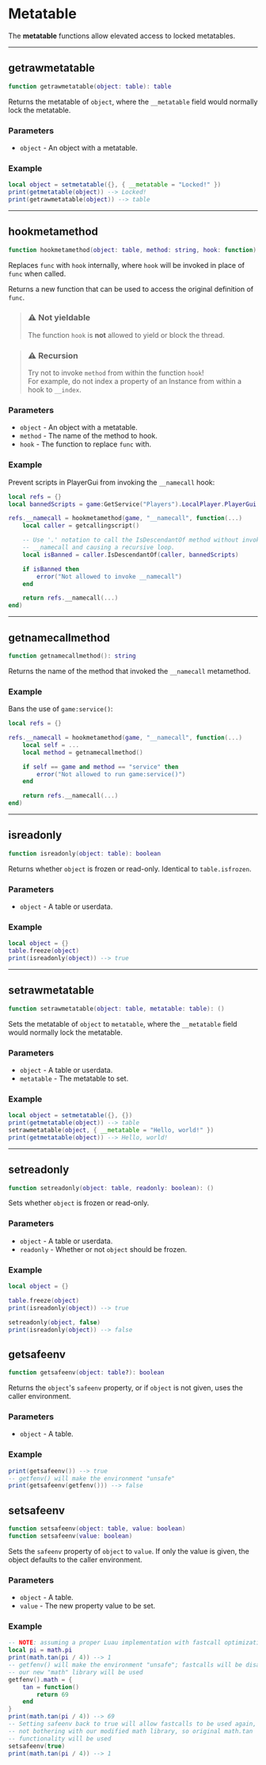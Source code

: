 # Metatable

The **metatable** functions allow elevated access to locked metatables.

---

## getrawmetatable

```lua
function getrawmetatable(object: table): table
```

Returns the metatable of `object`, where the `__metatable` field would normally lock the metatable.

### Parameters

 * `object` - An object with a metatable.

### Example

```lua
local object = setmetatable({}, { __metatable = "Locked!" })
print(getmetatable(object)) --> Locked!
print(getrawmetatable(object)) --> table
```

---

## hookmetamethod

```lua
function hookmetamethod(object: table, method: string, hook: function): function
```

Replaces `func` with `hook` internally, where `hook` will be invoked in place of `func` when called.

Returns a new function that can be used to access the original definition of `func`.

> ### ⚠️ Not yieldable
> The function `hook` is **not** allowed to yield or block the thread.

> ### ⚠️ Recursion
> Try not to invoke `method` from within the function `hook`!\
> For example, do not index a property of an Instance from within a hook to `__index`.

### Parameters

 * `object` - An object with a metatable.
 * `method` - The name of the method to hook.
 * `hook` - The function to replace `func` with.

### Example

Prevent scripts in PlayerGui from invoking the `__namecall` hook:

```lua
local refs = {}
local bannedScripts = game:GetService("Players").LocalPlayer.PlayerGui

refs.__namecall = hookmetamethod(game, "__namecall", function(...)
	local caller = getcallingscript()

	-- Use '.' notation to call the IsDescendantOf method without invoking
	-- __namecall and causing a recursive loop.
	local isBanned = caller.IsDescendantOf(caller, bannedScripts)

	if isBanned then
		error("Not allowed to invoke __namecall")
	end

	return refs.__namecall(...)
end)
```

---

## getnamecallmethod

```lua
function getnamecallmethod(): string
```

Returns the name of the method that invoked the `__namecall` metamethod.

### Example

Bans the use of `game:service()`:

```lua
local refs = {}

refs.__namecall = hookmetamethod(game, "__namecall", function(...)
	local self = ...
	local method = getnamecallmethod()

	if self == game and method == "service" then
		error("Not allowed to run game:service()")
	end

	return refs.__namecall(...)
end)
```

---

## isreadonly

```lua
function isreadonly(object: table): boolean
```

Returns whether `object` is frozen or read-only. Identical to `table.isfrozen`.

### Parameters

 * `object` - A table or userdata.

### Example

```lua
local object = {}
table.freeze(object)
print(isreadonly(object)) --> true
```

---

## setrawmetatable

```lua
function setrawmetatable(object: table, metatable: table): ()
```

Sets the metatable of `object` to `metatable`, where the `__metatable` field would normally lock the metatable.

### Parameters

 * `object` - A table or userdata.
 * `metatable` - The metatable to set.

### Example

```lua
local object = setmetatable({}, {})
print(getmetatable(object)) --> table
setrawmetatable(object, { __metatable = "Hello, world!" })
print(getmetatable(object)) --> Hello, world!
```

---

## setreadonly

```lua
function setreadonly(object: table, readonly: boolean): ()
```

Sets whether `object` is frozen or read-only.

### Parameters

 * `object` - A table or userdata.
 * `readonly` - Whether or not `object` should be frozen.

### Example

```lua
local object = {}

table.freeze(object)
print(isreadonly(object)) --> true

setreadonly(object, false)
print(isreadonly(object)) --> false
```

## getsafeenv

```lua
function getsafeenv(object: table?): boolean
```

Returns the `object`'s `safeenv` property, or if `object` is not given, uses the caller environment.

### Parameters

 * `object` - A table.

### Example

```lua
print(getsafeenv()) --> true
-- getfenv() will make the environment "unsafe"
print(getsafeenv(getfenv())) --> false
```

## setsafeenv

```lua
function setsafeenv(object: table, value: boolean)
function setsafeenv(value: boolean)
```

Sets the `safeenv` property of `object` to `value`. If only the value is given, the object defaults to the caller environment.

### Parameters
 * `object` - A table.
 * `value` - The new property value to be set.

### Example

```lua
-- NOTE: assuming a proper Luau implementation with fastcall optimizations
local pi = math.pi
print(math.tan(pi / 4)) --> 1
-- getfenv() will make the environment "unsafe"; fastcalls will be disabled and
-- our new "math" library will be used
getfenv().math = {
	tan = function()
		return 69
	end
}
print(math.tan(pi / 4)) --> 69
-- Setting safeenv back to true will allow fastcalls to be used again,
-- not bothering with our modified math library, so original math.tan
-- functionality will be used
setsafeenv(true)
print(math.tan(pi / 4)) --> 1
